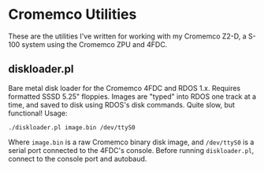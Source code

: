Cromemco Utilities
==================

These are the utilities I've written for working with my Cromemco Z2-D, a S-100 system using the Cromemco ZPU and 4FDC.

diskloader.pl
-------------

Bare metal disk loader for the Cromemco 4FDC and RDOS 1.x. Requires formatted SSSD 5.25" floppies. Images are "typed" into RDOS one track at a time, and saved to disk using RDOS's disk commands. Quite slow, but functional! Usage:

  `./diskloader.pl image.bin /dev/ttyS0`

Where `image.bin` is a raw Cromemco binary disk image, and `/dev/ttyS0` is a serial port connected to the 4FDC's console. Before running `diskloader.pl`, connect to the console port and autobaud.

